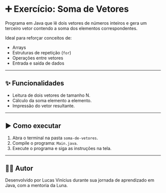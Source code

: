 # ➕ Exercício: Soma de Vetores

Programa em Java que lê dois vetores de números inteiros e gera um terceiro vetor contendo a soma dos elementos correspondentes.

Ideal para reforçar conceitos de:
- Arrays
- Estruturas de repetição (`for`)
- Operações entre vetores
- Entrada e saída de dados

---

## ✨ Funcionalidades

- Leitura de dois vetores de tamanho N.
- Cálculo da soma elemento a elemento.
- Impressão do vetor resultante.

---

## ▶️ Como executar

1. Abra o terminal na pasta `soma-de-vetores`.
2. Compile o programa: `Main.java`.
3. Execute o programa e siga as instruções na tela.

---

## 👨‍💻 Autor

Desenvolvido por Lucas Vinícius durante sua jornada de aprendizado em Java, com a mentoria da Luna.
